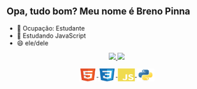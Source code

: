 ## Opa, tudo bom? Meu nome é Breno Pinna

- 🔭 Ocupação: Estudante
- 🌱 Estudando JavaScript
- 😄 ele/dele

<div align="center" display="flex">
    <a href="https://github.com/brenopinna">
    <img height="180em" src="https://github-readme-stats.vercel.app/api?username=brenopinna&show_icons=true&theme=algolia&include_all_commits=true"/>
    <img height="180em" src="https://github-readme-stats.vercel.app/api/top-langs/?username=brenopinna&layout=compact&langs_count=7&theme=algolia"/>
</div>
  
<div style="display: inline_block" align="center"><br>
    <img align="center" alt="HTML" height="30" width="40" src="https://raw.githubusercontent.com/devicons/devicon/master/icons/html5/html5-original.svg">
    <img align="center" alt="CSS" height="30" width="40" src="https://raw.githubusercontent.com/devicons/devicon/master/icons/css3/css3-original.svg">
    <img align="center" alt="Js" height="30" width="40" src="https://raw.githubusercontent.com/devicons/devicon/master/icons/javascript/javascript-plain.svg">
    <img align="center" alt="Python" height="30" width="40" src="https://raw.githubusercontent.com/devicons/devicon/master/icons/python/python-original.svg">
</div>
